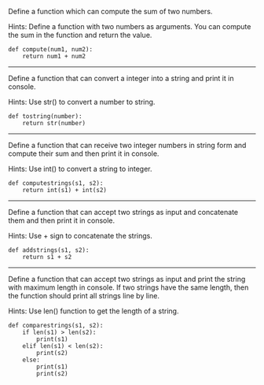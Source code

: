 Define a function which can compute the sum of two numbers.

Hints:
Define a function with two numbers as arguments. You can compute the sum in the function and return the value.

```
def compute(num1, num2):
    return num1 + num2
```

---

Define a function that can convert a integer into a string and print it in console.

Hints:
Use str() to convert a number to string.

```
def tostring(number):
    return str(number)
```

---

Define a function that can receive two integer numbers in string form and compute their sum and then print it in console.

Hints:
Use int() to convert a string to integer.

```
def computestrings(s1, s2):
    return int(s1) + int(s2)
```

---

Define a function that can accept two strings as input and concatenate them and then print it in console.

Hints:
Use + sign to concatenate the strings.

```
def addstrings(s1, s2):
    return s1 + s2
```

---

Define a function that can accept two strings as input and print the string with maximum length in console. If two strings have the same length, then the function should print all strings line by line.

Hints:
Use len() function to get the length of a string.

```
def comparestrings(s1, s2):
    if len(s1) > len(s2):
        print(s1)
    elif len(s1) < len(s2):
        print(s2)
    else:
        print(s1) 
        print(s2)
```
